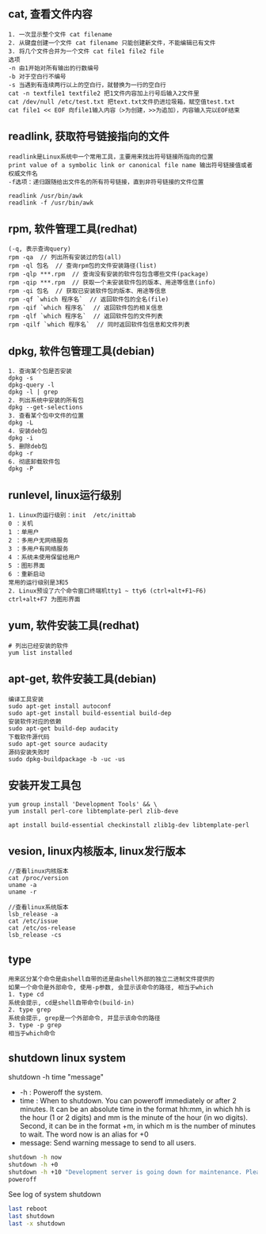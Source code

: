 ## cat, 查看文件内容

```
1. 一次显示整个文件 cat filename
2. 从键盘创建一个文件 cat filename 只能创建新文件，不能编辑已有文件
3. 将几个文件合并为一个文件 cat file1 file2 file
选项
-n 由1开始对所有输出的行数编号
-b 对于空白行不编号
-s 当遇到有连续两行以上的空白行，就替换为一行的空白行
cat -n textfile1 textfile2 把1文件内容加上行号后输入2文件里
cat /dev/null /etc/test.txt 把text.txt文件扔进垃圾箱，赋空值test.txt
cat file1 << EOF 向file1输入内容（>为创建，>>为追加），内容输入完以EOF结束
```

## readlink, 获取符号链接指向的文件

```
readlink是Linux系统中一个常用工具，主要用来找出符号链接所指向的位置
print value of a symbolic link or canonical file name 输出符号链接值或者权威文件名
-f选项：递归跟随给出文件名的所有符号链接，直到非符号链接的文件位置

readlink /usr/bin/awk
readlink -f /usr/bin/awk
```

## rpm, 软件管理工具(redhat)

```
(-q, 表示查询query)
rpm -qa  // 列出所有安装过的包(all)
rpm -ql 包名  // 查询rpm包的文件安装路径(list)
rpm -qlp ***.rpm  // 查询没有安装的软件包包含哪些文件(package)
rpm -qip ***.rpm  // 获取一个未安装软件包的版本、用途等信息(info)
rpm -qi 包名  // 获取已安装软件包的版本、用途等信息
rpm -qf `which 程序名`  // 返回软件包的全名(file)
rpm -qif `which 程序名`  // 返回软件包的相关信息
rpm -qlf `which 程序名`  // 返回软件包的文件列表
rpm -qilf `which 程序名`  // 同时返回软件包信息和文件列表
```

## dpkg, 软件包管理工具(debian)

```
1. 查询某个包是否安装
dpkg -s
dpkg-query -l
dpkg -l | grep
2. 列出系统中安装的所有包
dpkg --get-selections
3. 查看某个包中文件的位置
dpkg -L
4. 安装deb包
dpkg -i
5. 删除deb包
dpkg -r
6. 彻底卸载软件包
dpkg -P
```

## runlevel, linux运行级别

```
1. Linux的运行级别：init  /etc/inittab
0 ：关机
1 ：单用户
2 ：多用户无网络服务
3 ：多用户有网络服务
4 ：系统未使用保留给用户
5 ：图形界面
6 ：重新启动
常用的运行级别是3和5
2. Linux预设了六个命令窗口终端机tty1 ~ tty6 (ctrl+alt+F1~F6)
ctrl+alt+F7 为图形界面
```
## yum, 软件安装工具(redhat)

```
# 列出已经安装的软件
yum list installed
```

## apt-get, 软件安装工具(debian)

```
编译工具安装
sudo apt-get install autoconf
sudo apt-get install build-essential build-dep
安装软件对应的依赖
sudo apt-get build-dep audacity
下载软件源代码
sudo apt-get source audacity
源码安装失败时
sudo dpkg-buildpackage -b -uc -us
```

## 安装开发工具包

```
yum group install 'Development Tools' && \
yum install perl-core libtemplate-perl zlib-deve

apt install build-essential checkinstall zlib1g-dev libtemplate-perl
```

## vesion, linux内核版本, linux发行版本

```
//查看linux内核版本
cat /proc/version
uname -a
uname -r

//查看linux系统版本
lsb_release -a
cat /etc/issue
cat /etc/os-release
lsb_release -cs
```

## type

```
用来区分某个命令是由shell自带的还是由shell外部的独立二进制文件提供的 
如果一个命令是外部命令, 使用-p参数, 会显示该命令的路径, 相当于which
1. type cd
系统会提示, cd是shell自带命令(build-in)
2. type grep
系统会提示, grep是一个外部命令, 并显示该命令的路径
3. type -p grep
相当于which命令
```

## shutdown linux system

shutdown -h time "message"

+ -h : Poweroff the system.
+ time : When to shutdown. You can poweroff immediately or after 2 minutes. It can be an absolute time in the format hh:mm, in which hh is the hour (1 or 2 digits) and mm is the minute of the hour (in wo digits). Second, it can be in the format +m, in which m is the number of minutes to wait. The word now is an alias for +0
+ message: Send warning message to send to all users.

```sh
shutdown -h now
shutdown -h +0
shutdown -h +10 "Development server is going down for maintenance. Please save your work ASAP."
poweroff
```

See log of system shutdown
```sh
last reboot
last shutdown
last -x shutdown
```
